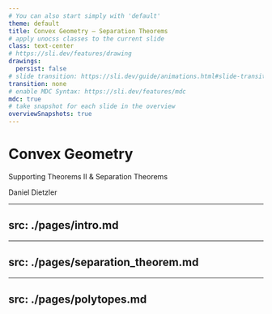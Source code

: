 ```yaml
---
# You can also start simply with 'default'
theme: default
title: Convex Geometry — Separation Theorems 
# apply unocss classes to the current slide
class: text-center
# https://sli.dev/features/drawing
drawings:
  persist: false
# slide transition: https://sli.dev/guide/animations.html#slide-transitions
transition: none
# enable MDC Syntax: https://sli.dev/features/mdc
mdc: true
# take snapshot for each slide in the overview
overviewSnapshots: true
---
```


# Convex Geometry

Supporting Theorems II & Separation Theorems

Daniel Dietzler


---
src: ./pages/intro.md
---

---
src: ./pages/separation_theorem.md
---

---
src: ./pages/polytopes.md
---
